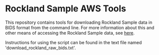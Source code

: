 # Rockland Sample AWS Tools

This repository contains tools for downloading Rockland Sample data in BIDS format from the command line.  For more information about this and other means of accessing the Rockland Sample data, see [here](http://fcon_1000.projects.nitrc.org/indi/enhanced/sharing.html#downloading-lite-release-data-from-the-fcp-indi-s3-bucket).

Instructions for using the script can be found in the text file named 'download_rockland_raw_bids.txt'.
